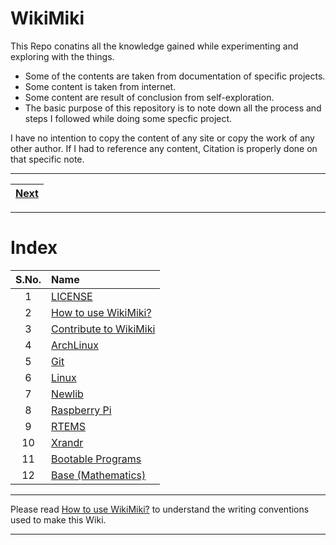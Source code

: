 # WikiMiki

This Repo conatins all the knowledge gained while experimenting and exploring with the things.

* Some of the contents are taken from documentation of specific projects.
* Some content is taken from internet.
* Some content are result of conclusion from self-exploration.
* The basic purpose of this repository is to note down all the process and steps I followed while doing some specfic project.

I have no intention to copy the content of any site or copy the work of any other author. If I had to reference any content, Citation is properly done on that specific note.

---

| [Next](ArchLinux/README.md) |
| :---: |

---

# Index

| S.No. | Name |
| :---: | :--- |
| 1 | [LICENSE](LICENSE) |
| 2 | [How to use WikiMiki?](./How_TO_USE_WikiMiki.md) |
| 3 | [Contribute to WikiMiki](./Contribute_to_WikiMiki/README.md) |
| 4 | [ArchLinux](./ArchLinux/README.md) |
| 5 | [Git](./Git/README.md) |
| 6 | [Linux](./Linux/README.md) |
| 7 | [Newlib](./Newlib/README.md) |
| 8 | [Raspberry Pi](./Raspberry_Pi/README.md) |
| 9 | [RTEMS](./RTEMS/README.md) |
| 10 | [Xrandr](./Xrandr/README.md) |
| 11 | [Bootable Programs](./Bootable_Programs/README.md) |
| 12 | [Base (Mathematics)](./Base_Mathematics/README.md) |

---

Please read [How to use WikiMiki?](./How_TO_USE_WikiMiki.md) to understand the writing conventions used to make this Wiki.

---
